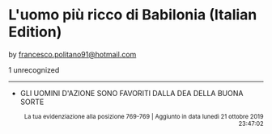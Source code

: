 # L'uomo più ricco di Babilonia (Italian Edition)
by francesco.politano91@hotmail.com

1 unrecognized

---

* GLI UOMINI D'AZIONE SONO FAVORITI DALLA DEA DELLA BUONA SORTE

<p style="text-align: right;"><sup>La tua evidenziazione alla posizione 769-769 | Aggiunto in data lunedì 21 ottobre 2019 23:47:02</sup></p>

